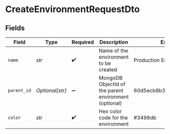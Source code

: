 # CreateEnvironmentRequestDto


## Fields

| Field                                                 | Type                                                  | Required                                              | Description                                           | Example                                               |
| ----------------------------------------------------- | ----------------------------------------------------- | ----------------------------------------------------- | ----------------------------------------------------- | ----------------------------------------------------- |
| `name`                                                | *str*                                                 | :heavy_check_mark:                                    | Name of the environment to be created                 | Production Environment                                |
| `parent_id`                                           | *Optional[str]*                                       | :heavy_minus_sign:                                    | MongoDB ObjectId of the parent environment (optional) | 60d5ecb8b3b3a30015f3e1a1                              |
| `color`                                               | *str*                                                 | :heavy_check_mark:                                    | Hex color code for the environment                    | #3498db                                               |